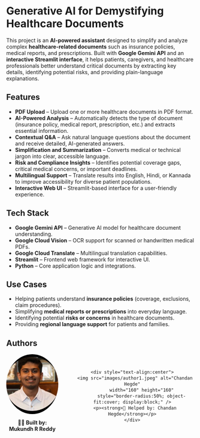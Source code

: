 # Generative AI for Demystifying Healthcare Documents  

This project is an **AI-powered assistant** designed to simplify and analyze complex **healthcare-related documents** such as insurance policies, medical reports, and prescriptions. Built with **Google Gemini API** and an **interactive Streamlit interface**, it helps patients, caregivers, and healthcare professionals better understand critical documents by extracting key details, identifying potential risks, and providing plain-language explanations.  

## Features  
- **PDF Upload** – Upload one or more healthcare documents in PDF format.  
- **AI-Powered Analysis** – Automatically detects the type of document (insurance policy, medical report, prescription, etc.) and extracts essential information.  
- **Contextual Q&A** – Ask natural language questions about the document and receive detailed, AI-generated answers.  
- **Simplification and Summarization** – Converts medical or technical jargon into clear, accessible language.  
- **Risk and Compliance Insights** – Identifies potential coverage gaps, critical medical concerns, or important deadlines.  
- **Multilingual Support** – Translate results into English, Hindi, or Kannada to improve accessibility for diverse patient populations.  
- **Interactive Web UI** – Streamlit-based interface for a user-friendly experience.  

## Tech Stack  
- **Google Gemini API** – Generative AI model for healthcare document understanding.  
- **Google Cloud Vision** – OCR support for scanned or handwritten medical PDFs.  
- **Google Cloud Translate** – Multilingual translation capabilities.  
- **Streamlit** – Frontend web framework for interactive UI.  
- **Python** – Core application logic and integrations.  

## Use Cases  
- Helping patients understand **insurance policies** (coverage, exclusions, claim procedures).  
- Simplifying **medical reports or prescriptions** into everyday language.  
- Identifying potential **risks or concerns** in healthcare documents.  
- Providing **regional language support** for patients and families.  

## Authors

<div align="center">
  <div style="display:flex; gap:30px; justify-content:center; align-items:center;">
    <div style="text-align:center">
      <img src="images/author.jpeg" alt="Mukundh R Reddy"
           width="160" height="160"
           style="border-radius:50%; object-fit:cover; display:block;" />
      <p><strong>👨‍💻 Built by: Mukundh R Reddy</strong></p>
    </div>

    <div style="text-align:center">
      <img src="images/author1.jpeg" alt="Chandan Hegde"
           width="160" height="160"
           style="border-radius:50%; object-fit:cover; display:block;" />
      <p><strong>🤝 Helped by: Chandan Hegde</strong></p>
    </div>
  </div>
</div>